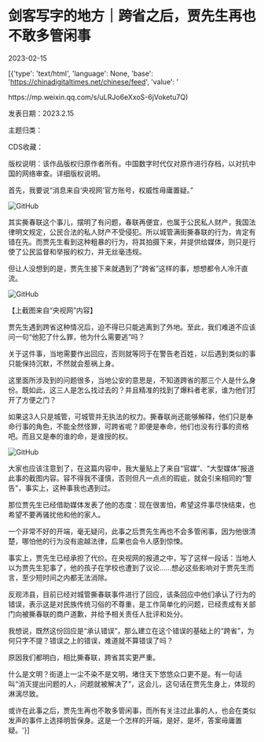 # 剑客写字的地方｜跨省之后，贾先生再也不敢多管闲事

2023-02-15

[{'type': 'text/html', 'language': None, 'base': 'https://chinadigitaltimes.net/chinese/feed', 'value': '

<div class="su-spoiler-title)

标题：跨省之后，贾先生再也不敢多管闲事

作者：送青人

来源：<a href="https://mp.weixin.qq.com/s/uLRJo6eXxoS-6jVoketu7Q)

发表日期：2023.2.15

主题归类：

CDS收藏：

版权说明：该作品版权归原作者所有。中国数字时代仅对原作进行存档，以对抗中国的网络审查。详细版权说明。





首先，我要说“消息来自‘央视网’官方账号，权威性毋庸置疑。”

![GitHub](https://chinadigitaltimes.net/chinese/files/2023/02/post-692977-63eca93f83785.png)

其实撕春联这个事儿，摆明了有问题，春联再便宜，也属于公民私人财产，我国法律明文规定，公民合法的私人财产不受侵犯。所以城管满街撕春联的行为，肯定有错在先。而贾先生看到这种粗暴的行为，将其拍摄下来，并提供给媒体，则只是行使了公民监督和举报的权力，并无丝毫违规。

但让人没想到的是，贾先生接下来就遇到了“跨省”这样的事，想想都令人冷汗直流。

![GitHub](https://chinadigitaltimes.net/chinese/files/2023/02/post-692977-63eca93f90a1c.png)

【上截图来自“央视网”内容】

贾先生遇到跨省这种情况后，迫不得已只能逃离到了外地。至此，我们难道不应该问一句“他犯了什么罪，他为什么需要逃”吗？

关于这件事，当地需要作出回应，否则就等同于在警告老百姓，以后遇到类似的事只能保持沉默，不然就会惹祸上身。

这里面所涉及到的问题很多，当地公安的意思是，不知道跨省的那三个人是什么身份。既如此，这三人是怎么找过去的？并且精准的找到了爆料者老家，谁为他们打开了方便之门？

如果这3人只是城管，可城管并无执法的权力。撕春联尚还能够解释，他们只是奉命行事的角色，不能全然怪罪，可跨省呢？即便是奉命，他们也没有行事的资格吧。而且又是奉的谁的命，是谁授的权。

![GitHub](https://chinadigitaltimes.net/chinese/files/2023/02/image-1676452777355.png)

大家也应该注意到了，在这篇内容中，我大量贴上了来自“官媒”、“大型媒体”报道此事的截图内容。容不得我不谨慎，否则但凡一点点的瑕疵，就会引来相同的“警告”，事实上，这种事我也遇到过。

那位贾先生已经借助媒体发表了他的态度：现在很害怕，希望这件事尽快结束，也希望不要再骚扰他和他的家人。

一个非常不好的开端，毫无疑问，此事之后贾先生再也不会多管闲事，因为他很清楚，哪怕他的行为没有逾越法律，后果也会令人感到惊悚。

事实上，贾先生已经承担了代价。在央视网的报道之中，写了这样一段话：当地人以为贾先生犯事了，他的孩子在学校也遭到了议论……想必这些影响对于贾先生而言，至少短时间之内都无法消除。

反观沛县，目前已经对城管撕春联事件进行了回应，该条回应中他们承认了行为的错误，表示这是对民族传统习俗的不尊重，是工作简单化的问题，已经责成有关部门向被撕春联的商户道歉，并给予相关责任人批评和处分。

我想说，既然这份回应是“承认错误”，那么建立在这个错误的基础上的“跨省”，为何只字不提？错误之上的错误，难道就不算错误了吗？

原因我们都明白，相比撕春联，跨省其实更严重。

什么是文明？街道上一尘不染不是文明，堵住天下悠悠众口更不是。有一句话叫“消灭提出问题的人，问题就被解决了”，这会儿，这句话在贾先生身上，体现的淋漓尽致。

或许在此事之后，贾先生再也不敢多管闲事，而所有关注过此事的人，也会在类似发声的事件上选择明哲保身。这是一个怎样的开端，是好，是坏，答案毋庸置疑。'}]